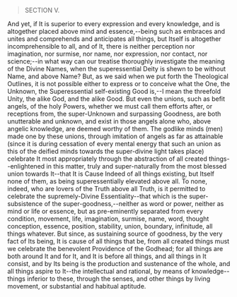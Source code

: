 > SECTION V.

And yet, if It is superior to every expression and every knowledge, and is altogether placed above mind and essence,--being such as embraces and unites and comprehends and anticipates all things, but Itself is altogether incomprehensible to all, and of It, there is neither perception nor imagination, nor surmise, nor name, nor expression, nor contact, nor science;--in what way can our treatise thoroughly investigate the meaning of the Divine Names, when the superessential Deity is shewn to be without Name, and above Name? But, as we said when we put forth the Theological Outlines, it is not possible either to express or to conceive what the One, the Unknown, the Superessential self-existing Good is,--I mean the threefold Unity, the alike God, and the alike Good.
But even the unions, such as befit angels, of the holy Powers, whether we must call them efforts after, or receptions from, the super-Unknown and surpassing Goodness, are both unutterable and unknown, and exist in those angels alone who, above angelic knowledge, are deemed worthy of them.
 The godlike minds (men)   made one by these unions, through imitation of angels as far as   attainable (since it is during cessation of every mental energy that   such an union as this of the deified minds towards the super-divine   light takes place) celebrate It most appropriately through the   abstraction of all created things--enlightened in this matter, truly   and super-naturally from the most blessed union towards It--that It is   Cause Indeed of all things existing, but Itself none of them, as being   superessentially elevated above all.
To none, indeed, who are lovers of the Truth above all Truth, is it permitted to celebrate the supremely-Divine Essentiality--that which is the super-subsistence of the super-goodness,--neither as word or power, neither as mind or life or essence, but as pre-eminently separated from every condition, movement, life, imagination, surmise, name, word, thought conception, essence, position, stability, union, boundary, infinitude, all things whatever.
But since, as sustaining source of goodness, by the very fact of Its being, It is cause of all things that be, from all created things must we celebrate the benevolent Providence of the Godhead; for all things are both around It and for It, and It is before all things, and all things in It consist, and by Its being is the production and sustenance of the whole, and all things aspire to It--the intellectual and rational, by means of knowledge--things inferior to these, through the senses, and other things by living movement, or substantial and habitual aptitude.
